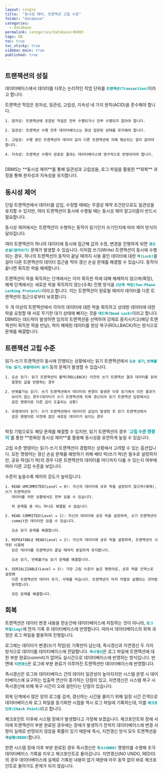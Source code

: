 ```yaml
---
layout: single
title:  "동시성 제어, 트랜잭션 고립 수준"
folder: "database"
categories:
  - database
permalink: categories/database/db003
tags: DB
toc: true
toc_sticky: true
sidebar_main: true
published: true
---
```


## 트랜잭션의 성질
데이터베이스에서 데이터를 다루는 논리적인 작업 단위를 <span style="color: rgb(3, 150, 150); font-weight: bold;">`트랜잭션(Transaction)`</span>이라고 합니다.

트랜잭션 작업은 원자성, 일관성, 고립성, 지속성 네 가지 원칙(ACID)을 준수해야 합니다.

	1. 원자성: 트랜잭션에 포함된 작업은 전부 수행되거나 전부 수행되지 않아야 합니다.
    
    2. 일관성: 트랜잭션 수행 전후 데이터베이스는 항상 일관된 상태를 유지해야 합니다.
    
    3. 고립성: 수행 중인 트랜잭션의 데이터 값이 다른 트랜잭션에 의해 훼손되는 일이 없어야 합니다.
    
    4. 지속성: 트랜잭션 수행이 완료된 결과는 데이터베이스에 영구적으로 반영되어야 합니다.

<br>
DBMS는 **동시성 제어**를 통해 일관성과 고립성을, 로그 파일을 활용한 **회복** 과정을 통해 원자성과 지속성을 유지합니다.

## 동시성 제어
단일 트랜잭션에서 데이터를 삽입, 수정할 때에는 무결성 제약 조건만으로도 일관성을 유지할 수 있지만, 여러 트랜잭션이 동시에 수행될 때는 동시성 제어 알고리즘이 반드시 필요합니다.

동시성 제어에서는 트랜잭션이 수행하는 동작이 읽기인지 쓰기인지에 따라 제어 방식이 달라집니다.

여러 트랜잭션이 하나의 데이터에 동시에 접근해 값의 수정, 변경을 진행하게 되면 <span style="color: rgb(3, 150, 150); font-weight: bold;">`갱신 손실(덮어쓰기)`</span> 문제가 발생할 수 있습니다. 이처럼 쓰기(Write) 트랜잭션이 동시에 수행되는 경우, 하나의 트랜잭션의 동작이 끝날 때까지 사용 중인 데이터에 대한 <span style="color: rgb(3, 150, 150); font-weight: bold;">`락(Lock)`</span>을 걸어 다른 트랜잭션의 데이터 접근을 막아 갱신 손실 문제를 해결할 수 있습니다. 동작이 끝나면 획득한 락을 해제합니다.

트랜잭션이 락을 획득하는 단계에서는 이미 획득한 락에 대해 해제하지 않으며(확장), 해제 단계에서는 새로운 락을 획득하지 않는(수축) 진행 방식을 <span style="color: rgb(3, 150, 150); font-weight: bold;">`2단계 락킹(Two-Phase Locking Protocol)`</span>이라고 합니다. 이는 트랜잭션이 완료될 때까지 데이터를 다른 트랜잭션의 접근으로부터 보호합니다.

두 개 이상의 트랜잭션에서 각자의 데이터에 대한 락을 획득하고 상대방 데이터에 대한 락을 요청할 때 서로 무기한 대기 상태에 빠지는 것을 <span style="color: rgb(3, 150, 150); font-weight: bold;">`데드락(Dead Lock)`</span>이라고 합니다. DBMS는 데드락이 발생하면 임의의 트랜잭션을 선택하여 강제로 중지시키고(해당 트랜잭션이 획득한 락을 반납), 락이 해제된 데이터를 원상 복구(ROLLBACK)하는 방식으로 문제를 해결합니다.

## 트랜잭션 고립 수준
읽기-쓰기 트랜잭션이 동시에 진행되는 상황에서는 읽기 트랜잭션에서 <span style="color: rgb(3, 150, 150); font-weight: bold;">`오손 읽기`</span>, <span style="color: rgb(3, 150, 150); font-weight: bold;">`반복불가능 읽기`</span>, <span style="color: rgb(3, 150, 150); font-weight: bold;">`유령데이터 읽기`</span> 등의 문제가 발생할 수 있습니다.

	1. 오손 읽기: 읽기 트랜잭션이 롤백(ROLLBACK) 이전의 쓰기 트랜잭션 결과 데이터를 읽어 
       잘못된 값을 반환하는 경우
    
    2. 반복불가능 읽기: 쓰기 트랜잭션에서 데이터의 변경이 발생한 이후 읽기에서 이전 결과가
       보이지 않는 경우(데이터가 쓰기 트랜잭션에 의해 갱신되어 읽기 트랜잭션 입장에서는
       같은 명령어로 다른 값이 도출되는 상황)
    
    3. 유령데이터 읽기: 쓰기 트랜잭션에서 데이터의 삽입이 발생한 후 읽기 트랜잭션에서
       같은 명령어로 이전에 없던 새로운 데이터가 보이는 경우

<br>
락킹 기법으로도 해당 문제를 해결할 수 있지만, 읽기 트랜잭션의 경우 <span style="color: rgb(3, 150, 150); font-weight: bold;">`고립 수준 명령어`</span>를 통한 **완화된 동시성 제어**를 활용해 동시성을 유연하게 높일 수 있습니다.

고립 수준 명령어는 읽기-쓰기 트랜잭션이 경합하는 상황에서 고려할 수 있는 옵션입니다. 모든 명령어는 갱신 손실 문제를 예방하기 위해 배타 락(쓰기 락)은 필수로 설정하지만, 공유 락(읽기 락)의 경우 다른 트랜잭션의 데이터를 어디까지 다룰 수 있는지 여부에 따라 다른 고립 수준을 보입니다.

수준이 높을수록 제어의 강도가 높아집니다.

	1. READ UMCOMMITED(Level = 0): 자신의 데이터에 공유 락을 설정하지 않으며(해제), 쓰기 트랜잭션의
       데이터를 어떤 상황에서도 전부 읽을 수 있습니다.
       
       위 문제들 중 어느 하나도 해결할 수 없습니다.
       
    2. READ COMMITED(Level = 1): 자신의 데이터에 공유 락을 설정하며, 쓰기 트랜잭션이
       commit한 데이터만 읽을 수 있습니다.
       
       오손 읽기 문제를 해결합니다.
       
    3. REPEATABLE READ(Level = 2): 자신의 데이터에 공유 락을 설정하며, 트랜잭션이 시작된 시점에
       읽은 데이터를 트랜잭션이 끝날 때까지 동일하게 유지합니다. 
       
       오손 읽기, 반복불가능 읽기 문제를 해결합니다.
       
    4. SERIALIZABLE(Level = 3): 가장 고립 수준이 높은 명령어로, 공유 락을 인덱스로 설정해
       다른 트랜잭션의 데이터 추가, 삭제를 막습니다. 트랜잭션이 마치 직렬로 실행되는 것처럼
       동작합니다.
       
       모든 문제를 해결합니다.

## 회복
트랜잭션은 데이터 변경 내용을 한순간에 데이터베이스에 저장하는 것이 아니라, <span style="color: rgb(3, 150, 150); font-weight: bold;">`로그 파일(Log)`</span>에 먼저 기록 후 데이터베이스에 반영합니다. 따라서 데이터베이스의 회복 과정은 로그 파일을 활용하여 진행됩니다.

로그에는 데이터가 변경(쓰기 작업)된 기록만이 남는데, 즉시갱신과 지연갱신 두 가지 방식으로 데이터를 데이터베이스에 전달합니다. <span style="color: rgb(3, 150, 150); font-weight: bold;">`즉시갱신`</span>은 로그 파일에 트랜잭션에 대한 부분 완료(commit)가 없어도 실시간으로 데이터베이스에 반영하는 방식입니다. 반면에 <span style="color: rgb(3, 150, 150); font-weight: bold;">`지연갱신`</span>은 로그에 부분 완료가 이루어진 트랜잭션만 데이터베이스에 반영합니다.

즉시갱신은 로그와 데이터베이스 간의 데이터 일관성이 높아지지만 시스템 운영 시 데이터베이스에 요구하는 입출력 연산이 증가하는 단점이 있고, 지연갱신은 시스템 복구 시 즉시갱신에 비해 복구 시간이 오래 걸린다는 단점이 있습니다.

회복 단계에서 많은 양의 로그를 검색, 갱신하는 시간을 줄이기 위해 일정 시간 간격으로 데이터베이스와 로그 파일을 동기화한 시점을 역시 로그 파일에 기록하는데, 이를 <span style="color: rgb(3, 150, 150); font-weight: bold;">`체크포인트(Check Point)`</span>라고 합니다.

체크포인트 이후에 시스템 장애가 발생했다고 가정해 보겠습니다. 체크포인트와 장애 사이에 트랜잭션이 부분 완료된 경우에는 장애가 발생하기 전까지 데이터베이스에 변경 사항이 실제로 반영되지 않았을 확률이 있기 때문에 즉시, 지연갱신 방식 모두 트랜잭션을 <span style="color: rgb(3, 150, 150); font-weight: bold;">`재실행(REDO)`</span>합니다.

한편 시스템 장애 이후 부분 완료된 경우 즉시갱신은 <span style="color: rgb(3, 150, 150); font-weight: bold;">`취소(UNDO)`</span> 명령어를 수행해 조각 데이터베이스 기록을 지우고 체크포인트로 돌아갑니다. 지연갱신(NO UNDO, REDO)의 경우 데이터베이스에 실제로 기록된 내용이 없기 때문에 아무 동작 없이 바로 체크포인트로 돌아가도 문제가 되지 않습니다.